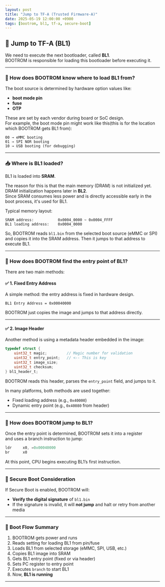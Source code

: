 ```yaml
---
layout: post
title: "Jump to TF-A (Trusted Firmware-A)"
date: 2025-05-19 12:00:00 +0900
tags: [bootrom, bl1, tf-a, secure-boot]
---
```


## 🚀 Jump to TF-A (BL1)

We need to execute the next bootloader, called **BL1**.  
BOOTROM is responsible for loading this bootloader before executing it.

---

### 🔧 How does BOOTROM know where to load BL1 from?

The boot source is determined by hardware option values like:

- **boot mode pin**
- **fuse**
- **OTP**

These are set by each vendor during board or SoC design.  
For example, the boot mode pin might work like this(this is for the location which BOOTROM gets BL1 from):

```
00 → eMMC booting  
01 → SPI NOR booting  
10 → USB booting (for debugging)
```

---

### 📥 Where is BL1 loaded?

BL1 is loaded into **SRAM**.

The reason for this is that the main memory (DRAM) is not initialized yet.  
DRAM initialization happens later in **BL2**.  
Since SRAM consumes less power and is directly accessible early in the boot process, it's used for BL1.

Typical memory layout:

```
SRAM address:           0x0004_0000 ~ 0x0004_FFFF  
BL1 loading address:    0x0004_0000
```

So, BOOTROM reads `bl1.bin` from the selected boot source (eMMC or SPI)  
and copies it into the SRAM address. Then it jumps to that address to execute BL1.

---

### 🚪 How does BOOTROM find the entry point of BL1?

There are two main methods:

#### ✅ 1. Fixed Entry Address

A simple method: the entry address is fixed in hardware design.

```
BL1 Entry Address = 0x00040000
```

BOOTROM just copies the image and jumps to that address directly.

---

#### ✅ 2. Image Header

Another method is using a metadata header embedded in the image:

```c
typedef struct {
    uint32_t magic;         // Magic number for validation
    uint32_t entry_point;   // <-- This is key
    uint32_t image_size;
    uint32_t checksum;
} bl1_header_t;
```

BOOTROM reads this header, parses the `entry_point` field, and jumps to it.

In many platforms, both methods are used together:
- Fixed loading address (e.g., `0x40000`)
- Dynamic entry point (e.g., `0x40080` from header)

---

### 🏁 How does BOOTROM jump to BL1?

Once the entry point is determined, BOOTROM sets it into a register  
and uses a branch instruction to jump:

```asm
ldr     x0, =0x00040000  
br      x0
```

At this point, CPU begins executing BL1’s first instruction.

---

### 🔐 Secure Boot Consideration

If Secure Boot is enabled, BOOTROM will:

- **Verify the digital signature** of `bl1.bin`
- If the signature is invalid, it will **not jump** and halt or retry from another media

---

### 🔄 Boot Flow Summary

1. BOOTROM gets power and runs  
2. Reads setting for loading BL1 from pin/fuse  
3. Loads BL1 from selected storage (eMMC, SPI, USB, etc.)  
4. Copies BL1 image into SRAM  
5. Gets BL1 entry point (fixed or via header)  
6. Sets PC register to entry point  
7. Executes `branch` to start BL1  
8. Now, **BL1 is running**

---